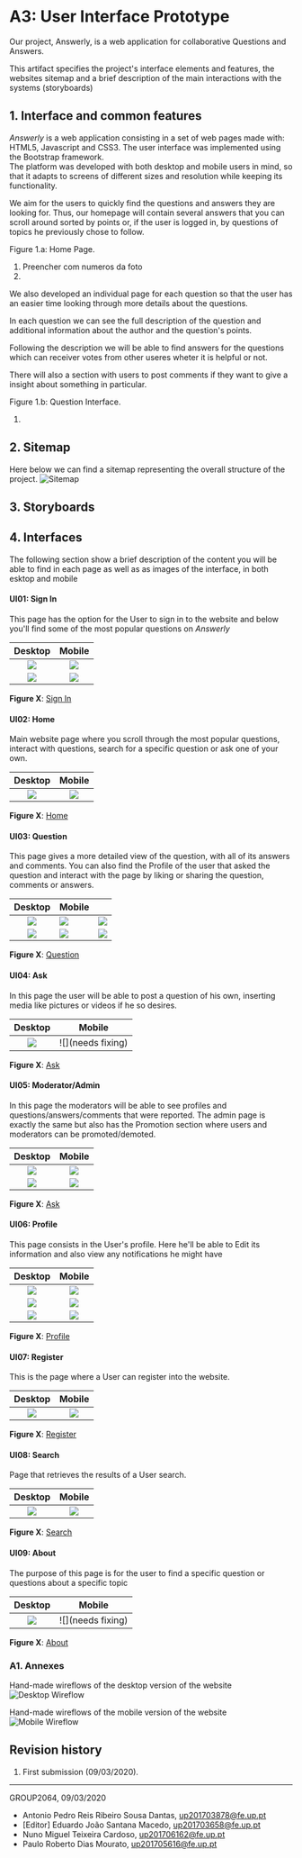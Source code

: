 # A3: User Interface Prototype

Our project, Answerly, is a web application for collaborative Questions and Answers.

This artifact specifies the project's interface elements and features, the websites sitemap and a brief description of the main interactions with the systems (storyboards)

## 1. Interface and common features

*Answerly* is a web application consisting in a set of web pages made with: HTML5, Javascript and CSS3. The user interface was implemented using the Bootstrap framework.  
The platform was developed with both desktop and mobile users in mind, so that it adapts to screens of different sizes and resolution while keeping its functionality.

We aim for the users to quickly find the questions and answers they are looking for. Thus, our homepage will contain several answers that you can scroll around sorted by points or, if the user is logged in, by questions of topics he previously chose to follow.


Figure 1.a: Home Page.

1. Preencher com numeros da foto
2. 


We also developed an individual page for each question so that the user has an easier time looking through more details about the questions.

In each question we can see the full description of the question and additional information about the author and the question's points.

Following the description we will be able to find answers for the questions which can receiver votes from other useres wheter it is helpful or not.

There will also a section with users to post comments if they want to give a insight about something in particular. 


Figure 1.b: Question Interface.

1. 

## 2. Sitemap

Here below we can find a sitemap representing the overall structure of the project.
![Sitemap](./screenshots/Sitemap.png)




## 3. Storyboards




## 4. Interfaces

The following section show a brief description of the content you will be able to find in each page as well as as images of the interface, in both  esktop and mobile

#### UI01: Sign In
This page has the option for the User to sign in to the website and below you'll find some of the most popular questions on *Answerly*

Desktop           |  Mobile
:-------------------------:|:-------------------------:
![](./screenshots/index_D_1.PNG)  |  ![](./screenshots/index_M_1.PNG)  | 
![](./screenshots/index_D_2.PNG)  |  ![](./screenshots/index_M_2.PNG)  | 

**Figure X**: [Sign In](link)

#### UI02: Home
Main website page where you scroll through the most popular questions, interact with questions, search for a specific question or ask one of your own.

Desktop           |  Mobile
:-------------------------:|:-------------------------:
![](./screenshots/HOME_D.PNG)  |  ![](./screenshots/HOME_M.PNG)

**Figure X**: [Home](link)

#### UI03: Question
This page gives a more detailed view of the question, with all of its answers and comments. You can also find the Profile of the user that asked the question and interact with the page by liking or sharing the question, comments or answers.


Desktop           |  Mobile |  |
:-------------------------:|:-------------------------|:-------------------------:
![](./screenshots/question_D1.PNG)  |  ![](./screenshots/question_M1.PNG) | ![](./screenshots/question_M2.PNG) |
![](./screenshots/question_D2.PNG)  | ![](./screenshots/question_M3.PNG) | ![](./screenshots/question_M4.PNG) |

**Figure X**: [Question](link)

#### UI04: Ask
In this page the user will be able to post a question of his own, inserting media like pictures or videos if he so desires.

Desktop           |  Mobile
:-------------------------:|:-------------------------:
![](./screenshots/Ask_D.PNG)  |  ![](needs fixing) |

**Figure X**: [Ask](link)

#### UI05: Moderator/Admin
In this page the moderators will be able to see profiles and questions/answers/comments that were reported. The admin page is exactly the same but also has the Promotion section where users and moderators can be promoted/demoted.

Desktop           |  Mobile
:-------------------------:|:-------------------------:
![](./screenshots/Mod_D.PNG)  |  ![](./screenshots/mod_M.PNG) |
![](./screenshots/admin_D.PNG)  |  ![](./screenshots/admin_M.PNG) |

**Figure X**: [Ask](link)

#### UI06: Profile
This page consists in the User's profile. Here he'll be able to Edit its information and also view any notifications he might have

Desktop           |  Mobile
:-------------------------:|:-------------------------:
![](./screenshots/profile_D1.PNG)  |  ![](./screenshots/profile_M1.PNG) |
![](./screenshots/profile_D2.PNG)  |  ![](./screenshots/profile_M2.PNG) |
![](./screenshots/profile_D3.PNG)  |  ![](./screenshots/profile_M3.PNG) |

**Figure X**: [Profile](link)

#### UI07: Register
This is the page where a User can register into the website.

Desktop           |  Mobile
:-------------------------:|:-------------------------:
![](./screenshots/reg_D.PNG)  |  ![](./screenshots/reg_M.PNG) |

**Figure X**: [Register](link)

#### UI08: Search
Page that retrieves the results of a User search.

Desktop           |  Mobile
:-------------------------:|:-------------------------:
![](./screenshots/about_D.PNG)  |  ![](./screenshots/about_M.PNG) |

**Figure X**: [Search](link)

#### UI09: About

The purpose of this page is for the user to find a specific question or questions about a specific topic

Desktop           |  Mobile
:-------------------------:|:-------------------------:
![](./screenshots/search_D.PNG)  |  ![](needs fixing) |

**Figure X**: [About](link)





### A1. Annexes
Hand-made wireflows of the desktop version of the website
![Desktop Wireflow](./screenshots/desktop-wireflow.JPG)

Hand-made wireflows of the mobile version of the website
![Mobile Wireflow](./screenshots/mobile-wireflow.jpg)


## Revision history
1. First submission (09/03/2020).

------

GROUP2064, 09/03/2020

- Antonio Pedro Reis Ribeiro Sousa Dantas, up201703878@fe.up.pt
- [Editor] Eduardo João Santana Macedo, up201703658@fe.up.pt
- Nuno Miguel Teixeira Cardoso, up201706162@fe.up.pt
- Paulo Roberto Dias Mourato, up201705616@fe.up.pt
